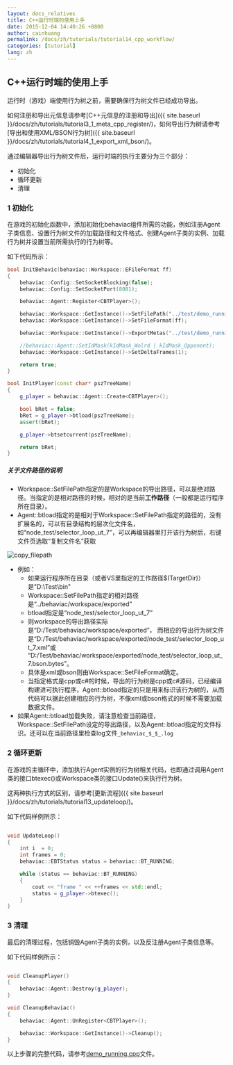 ```yaml
---
layout: docs_relatives
title: C++运行时端的使用上手
date: 2015-12-04 14:40:26 +0800
author: cainhuang
permalink: /docs/zh/tutorials/tutorial14_cpp_workflow/
categories: [tutorial]
lang: zh
---
```


## C++运行时端的使用上手

运行时（游戏）端使用行为树之前，需要确保行为树文件已经成功导出。

如何注册和导出元信息请参考[C++元信息的注册和导出]({{ site.baseurl }}/docs/zh/tutorials/tutorial3_1_meta_cpp_register/)，如何导出行为树请参考[导出和使用XML/BSON行为树]({{ site.baseurl }}/docs/zh/tutorials/tutorial4_1_export_xml_bson/)。

通过编辑器导出行为树文件后，运行时端的执行主要分为三个部分：

- 初始化
- 循环更新
- 清理

### 1 初始化

在游戏的初始化函数中，添加初始化behaviac组件所需的功能，例如注册Agent子类信息、设置行为树文件的加载路径和文件格式、创建Agent子类的实例、加载行为树并设置当前所需执行的行为树等。

如下代码所示：

``` c++
bool InitBehavic(behaviac::Workspace::EFileFormat ff)
{
    behaviac::Config::SetSocketBlocking(false);
    behaviac::Config::SetSocketPort(8081);

    behaviac::Agent::Register<CBTPlayer>();

    behaviac::Workspace::GetInstance()->SetFilePath("../test/demo_running/behaviac/exported");
    behaviac::Workspace::GetInstance()->SetFileFormat(ff);

    behaviac::Workspace::GetInstance()->ExportMetas("../test/demo_running/behaviac/demo_running.xml");

    //behaviac::Agent::SetIdMask(kIdMask_Wolrd | kIdMask_Opponent);
    behaviac::Workspace::GetInstance()->SetDeltaFrames(1);

    return true;
}

bool InitPlayer(const char* pszTreeName)
{
    g_player = behaviac::Agent::Create<CBTPlayer>();

    bool bRet = false;
    bRet = g_player->btload(pszTreeName);
    assert(bRet);

    g_player->btsetcurrent(pszTreeName);

    return bRet;
}

```
<div class="note info">
  <h5>关于文件路径的说明</h5>
</div>

 - Workspace::SetFilePath指定的是Workspace的导出路径，可以是绝对路径。当指定的是相对路径的时候，相对的是当前**工作路径**（一般都是运行程序所在目录）。
 - Agent::btload指定的是相对于Workspace::SetFilePath指定的路径的，没有扩展名的，可以有目录结构的层次化文件名，如“node_test/selector_loop_ut_7”，可以再编辑器里打开该行为树后，右键文件页选取“复制文件名”获取

![copy_filepath]({{site.baseurl}}/img/tutorials/tutorial14/copy_filepath.png)

 - 例如：
    - 如果运行程序所在目录（或者VS里指定的工作路径$(TargetDir)）是"D:\Test\bin"
    - Workspace::SetFilePath指定的相对路径是“../behaviac/workspace/exported”
    - btload指定是“node_test/selector_loop_ut_7”
    - 则workspace的导出路径实际是“D:/Test/behaviac/workspace/exported”，
    而相应的导出行为树文件是“D:/Test/behaviac/workspace/exported/node_test/selector_loop_ut_7.xml”或
    “D:/Test/behaviac/workspace/exported/node_test/selector_loop_ut_7.bson.bytes”。
    - 具体是xml或bson则由Workspace::SetFileFormat确定。
    - 当指定格式是cpp或c#的时候，导出的行为树是cpp或c#源码，已经编译构建进可执行程序，Agent::btload指定的只是用来标识该行为树的，从而代码可以据此创建相应的行为树，不像xml或bson格式的时候不需要加载数据文件。
 - 如果Agent::btload加载失败，请注意检查当前路径，Workspace::SetFilePath设定的导出路径，以及Agent::btload指定的文件标识。还可以在当前路径里检查log文件`_behaviac_$_$_.log`

### 2 循环更新

在游戏的主循环中，添加执行Agent实例的行为树相关代码，也即通过调用Agent类的接口btexec()或Workspace类的接口Update()来执行行为树。

这两种执行方式的区别，请参考[更新流程]({{ site.baseurl }}/docs/zh/tutorials/tutorial13_updateloop/)。

如下代码样例所示：

``` c++

void UpdateLoop()
{
	int i  = 0;
	int frames = 0;
	behaviac::EBTStatus status = behaviac::BT_RUNNING;

	while (status == behaviac::BT_RUNNING)
	{
		cout << "frame " << ++frames << std::endl;
		status = g_player->btexec();
	}
}

```

### 3 清理

最后的清理过程，包括销毁Agent子类的实例，以及反注册Agent子类信息等。

如下代码样例所示：

``` c++

void CleanupPlayer()
{
    behaviac::Agent::Destroy(g_player);
}

void CleanupBehaviac()
{
    behaviac::Agent::UnRegister<CBTPlayer>();

	behaviac::Workspace::GetInstance()->Cleanup();
}

```

以上步骤的完整代码，请参考[demo_running.cpp]({{site.repository}}/blob/master/test/demo_running/demo_running.cpp)文件。
